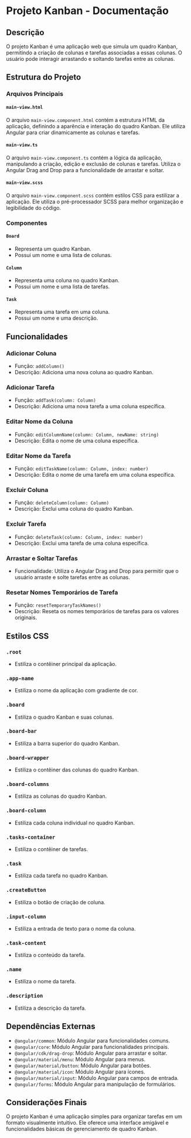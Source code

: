 # Projeto Kanban - Documentação

## Descrição
O projeto Kanban é uma aplicação web que simula um quadro Kanban, permitindo a criação de colunas e tarefas associadas a essas colunas. O usuário pode interagir arrastando e soltando tarefas entre as colunas.

## Estrutura do Projeto

### Arquivos Principais

#### `main-view.html`
O arquivo `main-view.component.html` contém a estrutura HTML da aplicação, definindo a aparência e interação do quadro Kanban. Ele utiliza Angular para criar dinamicamente as colunas e tarefas.

#### `main-view.ts`
O arquivo `main-view.component.ts` contém a lógica da aplicação, manipulando a criação, edição e exclusão de colunas e tarefas. Utiliza o Angular Drag and Drop para a funcionalidade de arrastar e soltar.

#### `main-view.scss`
O arquivo `main-view.component.scss` contém estilos CSS para estilizar a aplicação. Ele utiliza o pré-processador SCSS para melhor organização e legibilidade do código.

### Componentes

#### `Board`
- Representa um quadro Kanban.
- Possui um nome e uma lista de colunas.

#### `Column`
- Representa uma coluna no quadro Kanban.
- Possui um nome e uma lista de tarefas.

#### `Task`
- Representa uma tarefa em uma coluna.
- Possui um nome e uma descrição.

## Funcionalidades

### Adicionar Coluna
- Função: `addColumn()`
- Descrição: Adiciona uma nova coluna ao quadro Kanban.

### Adicionar Tarefa
- Função: `addTask(column: Column)`
- Descrição: Adiciona uma nova tarefa a uma coluna específica.

### Editar Nome da Coluna
- Função: `editColumnName(column: Column, newName: string)`
- Descrição: Edita o nome de uma coluna específica.

### Editar Nome da Tarefa
- Função: `editTaskName(column: Column, index: number)`
- Descrição: Edita o nome de uma tarefa em uma coluna específica.

### Excluir Coluna
- Função: `deleteColumn(column: Column)`
- Descrição: Exclui uma coluna do quadro Kanban.

### Excluir Tarefa
- Função: `deleteTask(column: Column, index: number)`
- Descrição: Exclui uma tarefa de uma coluna específica.

### Arrastar e Soltar Tarefas
- Funcionalidade: Utiliza o Angular Drag and Drop para permitir que o usuário arraste e solte tarefas entre as colunas.

### Resetar Nomes Temporários de Tarefa
- Função: `resetTemporaryTaskNames()`
- Descrição: Reseta os nomes temporários de tarefas para os valores originais.

## Estilos CSS

### `.root`
- Estiliza o contêiner principal da aplicação.

### `.app-name`
- Estiliza o nome da aplicação com gradiente de cor.

### `.board`
- Estiliza o quadro Kanban e suas colunas.

### `.board-bar`
- Estiliza a barra superior do quadro Kanban.

### `.board-wrapper`
- Estiliza o contêiner das colunas do quadro Kanban.

### `.board-columns`
- Estiliza as colunas do quadro Kanban.

### `.board-column`
- Estiliza cada coluna individual no quadro Kanban.

### `.tasks-container`
- Estiliza o contêiner de tarefas.

### `.task`
- Estiliza cada tarefa no quadro Kanban.

### `.createButton`
- Estiliza o botão de criação de coluna.

### `.input-column`
- Estiliza a entrada de texto para o nome da coluna.

### `.task-content`
- Estiliza o conteúdo da tarefa.

### `.name`
- Estiliza o nome da tarefa.

### `.description`
- Estiliza a descrição da tarefa.

## Dependências Externas

- `@angular/common`: Módulo Angular para funcionalidades comuns.
- `@angular/core`: Módulo Angular para funcionalidades principais.
- `@angular/cdk/drag-drop`: Módulo Angular para arrastar e soltar.
- `@angular/material/menu`: Módulo Angular para menus.
- `@angular/material/button`: Módulo Angular para botões.
- `@angular/material/icon`: Módulo Angular para ícones.
- `@angular/material/input`: Módulo Angular para campos de entrada.
- `@angular/forms`: Módulo Angular para manipulação de formulários.

## Considerações Finais

O projeto Kanban é uma aplicação simples para organizar tarefas em um formato visualmente intuitivo. Ele oferece uma interface amigável e funcionalidades básicas de gerenciamento de quadro Kanban.
